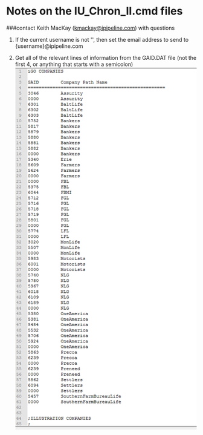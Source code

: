 Notes on the IU_Chron_II.cmd files
===================================
###contact Keith MacKay (kmackay@ipipeline.com) with questions

1. If the current username is not '', then set the email address to send to {username}@ipipeline.com

2. Get all of the relevant lines of information from the GAID.DAT file (not the first 4, or anything that starts with a semicolon)
![GAID.DAT screenshot](./gaid_dat.png)
